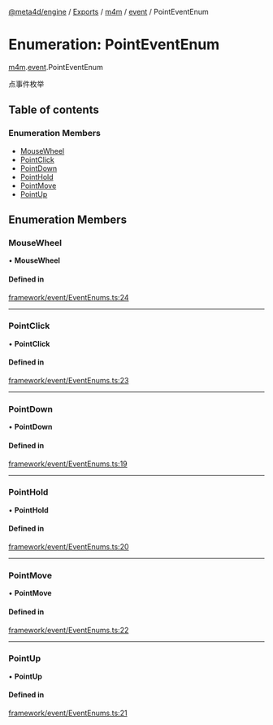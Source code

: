 [@meta4d/engine](../README.md) / [Exports](../modules.md) / [m4m](../modules/m4m.md) / [event](../modules/m4m.event.md) / PointEventEnum

# Enumeration: PointEventEnum

[m4m](../modules/m4m.md).[event](../modules/m4m.event.md).PointEventEnum

点事件枚举

## Table of contents

### Enumeration Members

- [MouseWheel](m4m.event.PointEventEnum.md#mousewheel)
- [PointClick](m4m.event.PointEventEnum.md#pointclick)
- [PointDown](m4m.event.PointEventEnum.md#pointdown)
- [PointHold](m4m.event.PointEventEnum.md#pointhold)
- [PointMove](m4m.event.PointEventEnum.md#pointmove)
- [PointUp](m4m.event.PointEventEnum.md#pointup)

## Enumeration Members

### MouseWheel

• **MouseWheel**

#### Defined in

[framework/event/EventEnums.ts:24](https://github.com/meta4d-me/meta4d-engine/blob/cf6bfe6/src/framework/event/EventEnums.ts#L24)

___

### PointClick

• **PointClick**

#### Defined in

[framework/event/EventEnums.ts:23](https://github.com/meta4d-me/meta4d-engine/blob/cf6bfe6/src/framework/event/EventEnums.ts#L23)

___

### PointDown

• **PointDown**

#### Defined in

[framework/event/EventEnums.ts:19](https://github.com/meta4d-me/meta4d-engine/blob/cf6bfe6/src/framework/event/EventEnums.ts#L19)

___

### PointHold

• **PointHold**

#### Defined in

[framework/event/EventEnums.ts:20](https://github.com/meta4d-me/meta4d-engine/blob/cf6bfe6/src/framework/event/EventEnums.ts#L20)

___

### PointMove

• **PointMove**

#### Defined in

[framework/event/EventEnums.ts:22](https://github.com/meta4d-me/meta4d-engine/blob/cf6bfe6/src/framework/event/EventEnums.ts#L22)

___

### PointUp

• **PointUp**

#### Defined in

[framework/event/EventEnums.ts:21](https://github.com/meta4d-me/meta4d-engine/blob/cf6bfe6/src/framework/event/EventEnums.ts#L21)
